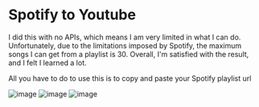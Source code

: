 # Spotify to Youtube
I did this with no APIs, which means I am very limited in what I can do. Unfortunately, due to the limitations imposed by Spotify, the maximum songs I can get from a playlist is 30. Overall, I'm satisfied with the result, and I felt I learned a lot.

All you have to do to use this is to copy and paste your Spotify playlist url

![image](https://user-images.githubusercontent.com/62976976/81495572-0c5d9300-9266-11ea-9385-7286f8958a7a.png)
![image](https://user-images.githubusercontent.com/62976976/81511870-3a2bf180-92d1-11ea-95da-7378a7b88087.png)
![image](https://user-images.githubusercontent.com/62976976/81511920-942cb700-92d1-11ea-83b9-39c7bec9bdea.png)


